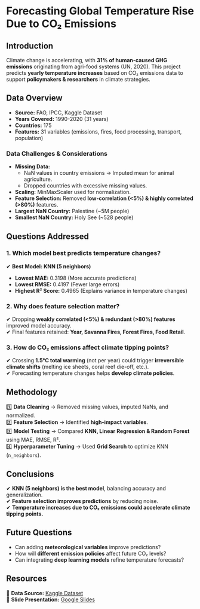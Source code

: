 # Forecasting Global Temperature Rise Due to CO₂ Emissions

## Introduction  
Climate change is accelerating, with **31% of human-caused GHG emissions** originating from agri-food systems (UN, 2020). This project predicts **yearly temperature increases** based on CO₂ emissions data to support **policymakers & researchers** in climate strategies.

## Data Overview  
- **Source:** FAO, IPCC, Kaggle Dataset  
- **Years Covered:** 1990-2020 (31 years)  
- **Countries:** 175  
- **Features:** 31 variables (emissions, fires, food processing, transport, population)  

### **Data Challenges & Considerations**  
- **Missing Data:**  
  - NaN values in country emissions → Imputed mean for animal agriculture.  
  - Dropped countries with excessive missing values.  
- **Scaling:** MinMaxScaler used for normalization.  
- **Feature Selection:** Removed **low-correlation (<5%) & highly correlated (>80%)** features.  
- **Largest NaN Country:** Palestine (~5M people)  
- **Smallest NaN Country:** Holy See (~528 people)  

## Questions Addressed  
### **1. Which model best predicts temperature changes?**  
✔ **Best Model: KNN (5 neighbors)**  
- **Lowest MAE:** 0.3198 (More accurate predictions)  
- **Lowest RMSE:** 0.4197 (Fewer large errors)  
- **Highest R² Score:** 0.4965 (Explains variance in temperature changes)  

### **2. Why does feature selection matter?**  
✔ Dropping **weakly correlated (<5%) & redundant (>80%) features** improved model accuracy.  
✔ Final features retained: **Year, Savanna Fires, Forest Fires, Food Retail**.  

### **3. How do CO₂ emissions affect climate tipping points?**  
✔ Crossing **1.5°C total warming** (not per year) could trigger **irreversible climate shifts** (melting ice sheets, coral reef die-off, etc.).  
✔ Forecasting temperature changes helps **develop climate policies**.  

## Methodology  
1️⃣ **Data Cleaning** → Removed missing values, imputed NaNs, and normalized.  
2️⃣ **Feature Selection** → Identified **high-impact variables**.  
3️⃣ **Model Testing** → Compared **KNN, Linear Regression & Random Forest** using MAE, RMSE, R².  
4️⃣ **Hyperparameter Tuning** → Used **Grid Search** to optimize KNN (`n_neighbors`).  

## Conclusions  
✔ **KNN (5 neighbors) is the best model**, balancing accuracy and generalization.  
✔ **Feature selection improves predictions** by reducing noise.  
✔ **Temperature increases due to CO₂ emissions could accelerate climate tipping points.**  

## Future Questions  
- Can adding **meteorological variables** improve predictions?  
- How will **different emission policies** affect future CO₂ levels?  
- Can integrating **deep learning models** refine temperature forecasts?  

## Resources  
📌 **Data Source:** [Kaggle Dataset](https://www.kaggle.com/datasets/alessandrolobello/agri-food-co2-emission-dataset-forecasting-ml/)  
📌 **Slide Presentation:** [Google Slides](https://docs.google.com/presentation/d/1WPx1LblLBt2n2qe52e1tUblgBP9EU6RFU4xCKbFjSrQ/edit?usp=sharing)  

